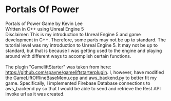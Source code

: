 # Portals Of Power

Portals of Power Game by Kevin Lee
<br>
Written in C++ using Unreal Engine 5
<br>
Disclaimer: This is my introduction to Unreal Engine 5 and game development in C++. Therefore, some parts may not be up to standard.
The tutorial level was my introduction to Unreal Engine 5. It may not be up to standard, but that is because I was getting used to the engine and playing around with different ways to accomplish certain functions.
<br>
<br>
The plugin "GameliftStarter" was taken from here: https://github.com/spayne/gameliftstarterplugin. I, however, have modified the GameLiftOfflineBaseMenu.cpp and aws_backend.py to better fit my game. Specifically, I implemented Firebase Database connections to aws_backend.py so that I would be able to send and retrieve the Rest API invoke url as it was created.
